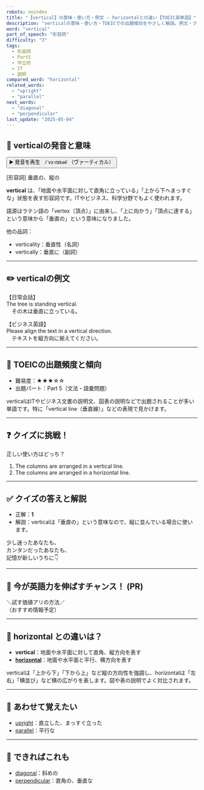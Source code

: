 ```yaml
---
robots: noindex
title: "【vertical】の意味・使い方・例文 ― horizontalとの違い【TOEIC英単語】"
description: "verticalの意味・使い方・TOEICでの出題傾向をやさしく解説。例文・クイズ付きでhorizontalとの違いもわかりやすく学べます。"
word: "vertical"
part_of_speech: "形容詞"
difficulty: "3"
tags:
  - 形容詞
  - Part5
  - 中立的
  - IT
  - 説明
compared_word: "horizontal"
related_words:
  - "upright"
  - "parallel"
next_words:
  - "diagonal"
  - "perpendicular"
last_update: "2025-05-04"
---
```


## 🔰 verticalの発音と意味

<button class="play-audio" onclick="playTTS('vertical')">
  <span class="play-audio-main">
    ▶️ 発音を再生　/ˈvɜːrtɪkəl/
  </span>
  <span class="play-audio-sub">
    （ヴァーティカル）
  </span>
</button>

[形容詞] 垂直の、縦の

**vertical** は、「地面や水平面に対して直角に立っている」「上から下へまっすぐな」状態を表す形容詞です。ITやビジネス、科学分野でもよく使われます。

語源はラテン語の「vertex（頂点）」に由来し、「上に向かう」「頂点に達する」という意味から「垂直の」という意味になりました。

他の品詞：  
- verticality：垂直性（名詞）
- vertically：垂直に（副詞）

---

## ✏️ verticalの例文

【日常会話】  
The tree is standing vertical.  
　その木は垂直に立っている。

【ビジネス英語】  
Please align the text in a vertical direction.  
　テキストを縦方向に揃えてください。

---

## 🎯 TOEICの出題頻度と傾向

- 難易度：★★★☆☆
- 出題パート：Part 5（文法・語彙問題）

verticalはITやビジネス文書の説明文、図表の説明などで出題されることが多い単語です。特に「vertical line（垂直線）」などの表現で見かけます。

---

## ❓ クイズに挑戦！

正しい使い方はどっち？

1. The columns are arranged in a vertical line.  
2. The columns are arranged in a horizontal line.

---

## ✅ クイズの答えと解説

- 正解：**1**
- 解説：verticalは「垂直の」という意味なので、縦に並んでいる場合に使います。

少し迷ったあなたも、  
カンタンだったあなたも、  
記憶が新しいうちに👇️

---

## 🚀 今が英語力を伸ばすチャンス！ (PR)

<div class="info-center">
＼試す価値アリの方法／<br>  
（おすすめ情報予定）
</div>

---

## 🤔  horizontal との違いは？

- **vertical**：地面や水平面に対して直角、縦方向を表す
- **[horizontal](/word/horizontal/)**：地面や水平面と平行、横方向を表す

verticalは「上から下」「下から上」など縦の方向性を強調し、horizontalは「左右」「横並び」など横の広がりを表します。図や表の説明でよく対比されます。

---

## 🧩 あわせて覚えたい

- [upright](/word/upright/)：直立した、まっすぐ立った
- [parallel](/word/parallel/)：平行な

---

## 📖 できればこれも

- [diagonal](/word/diagonal/)：斜めの
- [perpendicular](/word/perpendicular/)：直角の、垂直な

<!-- cvid: aid45_bid19 -->
